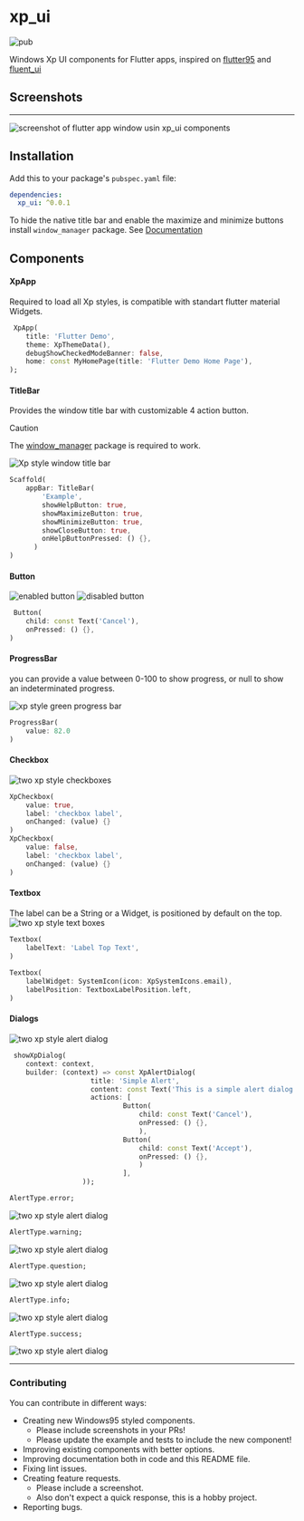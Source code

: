 # xp_ui

<img src="https://img.shields.io/badge/pub-0.0.1-lightblue?style=plastic" alt="pub" /> 

Windows Xp UI components for Flutter apps, inspired on [flutter95](https://pub.dev/packages/flutter95) and [fluent_ui](https://pub.dev/packages/fluent_ui)

## Screenshots

<hr>

![screenshot of flutter app window usin xp_ui components](images/screenshot.png)

## Installation
Add this to your package's `pubspec.yaml` file:
```yaml
dependencies:
  xp_ui: ^0.0.1
```
To hide the native title bar and enable the maximize and minimize buttons install `window_manager` package. See [Documentation](https://pub.dev/packages/window_manager)

## Components

#### XpApp

Required to load all Xp styles, is compatible with standart flutter material Widgets.

```dart
 XpApp(
    title: 'Flutter Demo',
    theme: XpThemeData(),
    debugShowCheckedModeBanner: false,
    home: const MyHomePage(title: 'Flutter Demo Home Page'),
);
```

#### TitleBar
Provides the window title bar with customizable 4 action button.
> [!CAUTION]
> The [window_manager](https://pub.dev/packages/window_manager) package is required to work.

![Xp style window title bar](images/titlebar.png)
```dart
Scaffold(
    appBar: TitleBar(
        'Example',
        showHelpButton: true,
        showMaximizeButton: true,
        showMinimizeButton: true,
        showCloseButton: true,
        onHelpButtonPressed: () {},
      )
)
```

#### Button

![enabled button](images/button/button_enabled.png) ![disabled button](images/button/button_disabled.png)

```dart
 Button(
    child: const Text('Cancel'),
    onPressed: () {},
)
```

#### ProgressBar

you can provide a value between 0-100 to show progress, or null to show an indeterminated progress.

![xp style green progress bar](images/progressbar.png)

```dart
ProgressBar(
    value: 82.0
)
```

#### Checkbox

![two xp style checkboxes](images/checkbox.png)

```dart
XpCheckbox(
    value: true,
    label: 'checkbox label',
    onChanged: (value) {}
)
XpCheckbox(
    value: false,
    label: 'checkbox label',
    onChanged: (value) {}
)
```

#### Textbox

The label can be a String or a Widget, is positioned by default on the top.
![two xp style text boxes](images/textbox.png)

```dart
Textbox(
    labelText: 'Label Top Text',
)
            
Textbox(
    labelWidget: SystemIcon(icon: XpSystemIcons.email),
    labelPosition: TextboxLabelPosition.left,
)
```
#### Dialogs
![two xp style alert dialog](images/alerts/alert.png)
```dart
 showXpDialog(
    context: context,
    builder: (context) => const XpAlertDialog(
                    title: 'Simple Alert',
                    content: const Text('This is a simple alert dialog'),
                    actions: [
                            Button(
                                child: const Text('Cancel'),
                                onPressed: () {},
                                ),
                            Button(
                                child: const Text('Accept'),
                                onPressed: () {},
                                )
                            ],
                  ));
```
```dart
AlertType.error;
```
![two xp style alert dialog](images/alerts/alert_error.png)
```dart
AlertType.warning;
```
![two xp style alert dialog](images/alerts/alert_warning.png)
```dart
AlertType.question;
```
![two xp style alert dialog](images/alerts/alert_question.png)
```dart
AlertType.info;
```
![two xp style alert dialog](images/alerts/alert_info.png)
```dart
AlertType.success;
```
![two xp style alert dialog](images/alerts/alert_success.png)

<hr>

### Contributing

You can contribute in different ways:

- Creating new Windows95 styled components.
  - Please include screenshots in your PRs!
  - Please update the example and tests to include the new component!
- Improving existing components with better options.
- Improving documentation both in code and this README file.
- Fixing lint issues.
- Creating feature requests.
  - Please include a screenshot.
  - Also don't expect a quick response, this is a hobby project.
- Reporting bugs. 